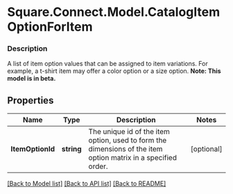 # Square.Connect.Model.CatalogItemOptionForItem

### Description

 A list of item option values that can be assigned to item variations. For example, a t-shirt item may offer a color option or a size option.
**Note: This model is in beta.**

## Properties

Name | Type | Description | Notes
------------ | ------------- | ------------- | -------------
**ItemOptionId** | **string** | The unique id of the item option, used to form the dimensions of the item option matrix in a specified order. | [optional] 



[[Back to Model list]](../README.md#documentation-for-models) [[Back to API list]](../README.md#documentation-for-api-endpoints) [[Back to README]](../README.md)

